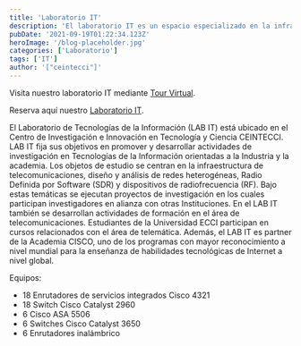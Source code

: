 ```yaml
---
title: 'Laboratorio IT'
description: 'El laboratorio IT es un espacio especializado en la infraestructura de redes de comunicaciones, plataformas de radiofrecuencia (RF).'
pubDate: '2021-09-19T01:22:34.123Z'
heroImage: '/blog-placeholder.jpg'
categories: ['Laboratorio']
tags: ['IT']
author: '["ceintecci"]'
---
```


Visita nuestro laboratorio IT mediante <a href="https://ceintecci.github.io/IT_Laboratory_virtual_tour/" target="_blank">Tour Virtual</a>.

Reserva aquí nuestro <a href="https://docs.google.com/forms/d/e/1FAIpQLSfKU8zVVEhIg6VHBrs6bl-SqebZp7P7CPASeR1L1yA_gKaBUA/viewform" target="_blank">Laboratorio IT</a>.

El Laboratorio de Tecnologías de la Información (LAB IT) está ubicado en el Centro de Investigación e Innovación en Tecnología y Ciencia CEINTECCI. LAB IT fija sus objetivos en promover y desarrollar actividades de investigación en Tecnologías de la Información orientadas a la Industria y la academia. Los objetos de estudio se centran en la infraestructura de telecomunicaciones, diseño y análisis de redes heterogéneas, Radio Definida por Software (SDR) y dispositivos de radiofrecuencia (RF). Bajo estas temáticas se ejecutan proyectos de investigación en los cuales participan investigadores en alianza con otras Instituciones. En el LAB IT también se desarrollan actividades de formación en el área de telecomunicaciones. Estudiantes de la Universidad ECCI participan en cursos relacionados con el área de telemática. Además, el LAB IT es partner de la Academia CISCO, uno de los programas con mayor reconocimiento a nivel mundial para la enseñanza de habilidades tecnológicas de Internet a nivel global.

Equipos:
-	18 Enrutadores de servicios integrados Cisco 4321 
-	18 Switch Cisco Catalyst 2960 
-	6 Cisco ASA 5506 
-	6 Switches Cisco Catalyst 3650 
-	6 Enrutadores inalámbrico
